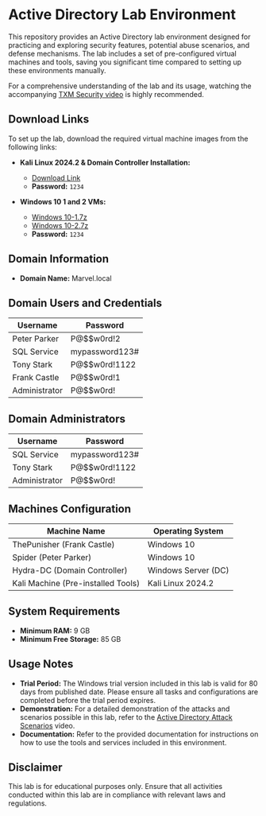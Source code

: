 # Active Directory Lab Environment


This repository provides an Active Directory lab environment designed for practicing and exploring security features, potential abuse scenarios, and defense mechanisms. The lab includes a set of pre-configured virtual machines and tools, saving you significant time compared to setting up these environments manually.

For a comprehensive understanding of the lab and its usage, watching the accompanying [TXM Security video](https://youtu.be/VXxH4n684HE?si=KaFoQuEIahVq8Aza) is highly recommended.


## Download Links

To set up the lab, download the required virtual machine images from the following links:

- **Kali Linux 2024.2 & Domain Controller Installation:**
  - [Download Link](https://mega.nz/folder/2yoEgBLK#tcyHVoJi5mvFCRiXzIK4dQ)
  - **Password:** `1234`
  
- **Windows 10 1 and 2 VMs:**
  - [Windows 10-1.7z](https://mega.nz/folder/rm4myCbB#CcsR1B0-oznxZco77KWcTg)
  - [Windows 10-2.7z](https://mega.nz/folder/rm4myCbB#CcsR1B0-oznxZco77KWcTg)
  - **Password:** `1234`

## Domain Information

- **Domain Name:** Marvel.local

## Domain Users and Credentials

| **Username**      | **Password**       |
|-------------------|--------------------|
| Peter Parker      | P@$$w0rd!2         |
| SQL Service       | mypassword123#     |
| Tony Stark        | P@$$w0rd!1122      |
| Frank Castle      | P@$$w0rd!1         |
| Administrator     | P@$$w0rd!          |

## Domain Administrators

| **Username**      | **Password**       |
|-------------------|--------------------|
| SQL Service       | mypassword123#     |
| Tony Stark        | P@$$w0rd!1122      |
| Administrator     | P@$$w0rd!          |

## Machines Configuration

| **Machine Name**                  | **Operating System**    |
|-----------------------------------|-------------------------|
| ThePunisher (Frank Castle)        | Windows 10              |
| Spider (Peter Parker)             | Windows 10              |
| Hydra-DC (Domain Controller)      | Windows Server (DC)     |
| Kali Machine (Pre-installed Tools)| Kali Linux 2024.2       |

## System Requirements

- **Minimum RAM:** 9 GB
- **Minimum Free Storage:** 85 GB

## Usage Notes

- **Trial Period:** The Windows trial version included in this lab is valid for 80 days from published date. Please ensure all tasks and configurations are completed before the trial period expires.
- **Demonstration:** For a detailed demonstration of the attacks and scenarios possible in this lab, refer to the [Active Directory Attack Scenarios](https://youtu.be/VXxH4n684HE?si=KaFoQuEIahVq8Aza) video.
- **Documentation:** Refer to the provided documentation for instructions on how to use the tools and services included in this environment.

## Disclaimer

This lab is for educational purposes only. Ensure that all activities conducted within this lab are in compliance with relevant laws and regulations.
